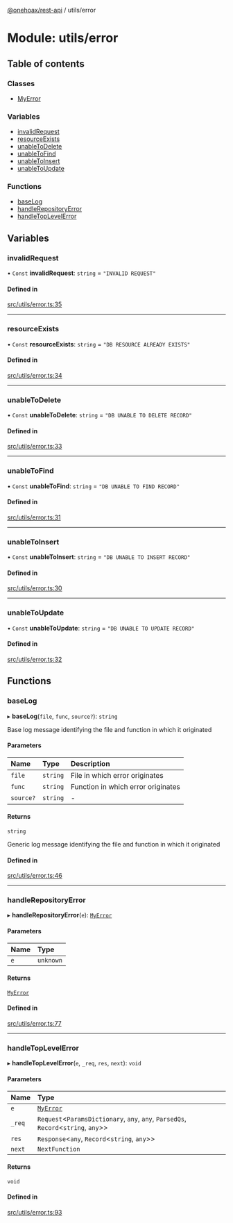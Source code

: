 [@onehoax/rest-api](../README.md) / utils/error

# Module: utils/error

## Table of contents

### Classes

- [MyError](../classes/utils_error.MyError.md)

### Variables

- [invalidRequest](utils_error.md#invalidrequest)
- [resourceExists](utils_error.md#resourceexists)
- [unableToDelete](utils_error.md#unabletodelete)
- [unableToFind](utils_error.md#unabletofind)
- [unableToInsert](utils_error.md#unabletoinsert)
- [unableToUpdate](utils_error.md#unabletoupdate)

### Functions

- [baseLog](utils_error.md#baselog)
- [handleRepositoryError](utils_error.md#handlerepositoryerror)
- [handleTopLevelError](utils_error.md#handletoplevelerror)

## Variables

### invalidRequest

• `Const` **invalidRequest**: `string` = `"INVALID REQUEST"`

#### Defined in

[src/utils/error.ts:35](https://github.com/onehoax/rest_api/blob/42e98b1/src/utils/error.ts#L35)

___

### resourceExists

• `Const` **resourceExists**: `string` = `"DB RESOURCE ALREADY EXISTS"`

#### Defined in

[src/utils/error.ts:34](https://github.com/onehoax/rest_api/blob/42e98b1/src/utils/error.ts#L34)

___

### unableToDelete

• `Const` **unableToDelete**: `string` = `"DB UNABLE TO DELETE RECORD"`

#### Defined in

[src/utils/error.ts:33](https://github.com/onehoax/rest_api/blob/42e98b1/src/utils/error.ts#L33)

___

### unableToFind

• `Const` **unableToFind**: `string` = `"DB UNABLE TO FIND RECORD"`

#### Defined in

[src/utils/error.ts:31](https://github.com/onehoax/rest_api/blob/42e98b1/src/utils/error.ts#L31)

___

### unableToInsert

• `Const` **unableToInsert**: `string` = `"DB UNABLE TO INSERT RECORD"`

#### Defined in

[src/utils/error.ts:30](https://github.com/onehoax/rest_api/blob/42e98b1/src/utils/error.ts#L30)

___

### unableToUpdate

• `Const` **unableToUpdate**: `string` = `"DB UNABLE TO UPDATE RECORD"`

#### Defined in

[src/utils/error.ts:32](https://github.com/onehoax/rest_api/blob/42e98b1/src/utils/error.ts#L32)

## Functions

### baseLog

▸ **baseLog**(`file`, `func`, `source?`): `string`

Base log message identifying the file and function in which it originated

#### Parameters

| Name | Type | Description |
| :------ | :------ | :------ |
| `file` | `string` | File in which error originates |
| `func` | `string` | Function in which error originates |
| `source?` | `string` | - |

#### Returns

`string`

Generic log message identifying the file and function in which it originated

#### Defined in

[src/utils/error.ts:46](https://github.com/onehoax/rest_api/blob/42e98b1/src/utils/error.ts#L46)

___

### handleRepositoryError

▸ **handleRepositoryError**(`e`): [`MyError`](../classes/utils_error.MyError.md)

#### Parameters

| Name | Type |
| :------ | :------ |
| `e` | `unknown` |

#### Returns

[`MyError`](../classes/utils_error.MyError.md)

#### Defined in

[src/utils/error.ts:77](https://github.com/onehoax/rest_api/blob/42e98b1/src/utils/error.ts#L77)

___

### handleTopLevelError

▸ **handleTopLevelError**(`e`, `_req`, `res`, `next`): `void`

#### Parameters

| Name | Type |
| :------ | :------ |
| `e` | [`MyError`](../classes/utils_error.MyError.md) |
| `_req` | `Request`<`ParamsDictionary`, `any`, `any`, `ParsedQs`, `Record`<`string`, `any`\>\> |
| `res` | `Response`<`any`, `Record`<`string`, `any`\>\> |
| `next` | `NextFunction` |

#### Returns

`void`

#### Defined in

[src/utils/error.ts:93](https://github.com/onehoax/rest_api/blob/42e98b1/src/utils/error.ts#L93)
